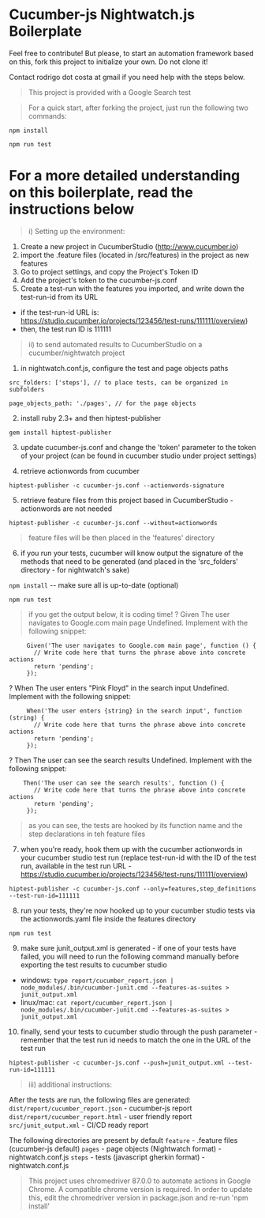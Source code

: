 # Cucumber-js Nightwatch.js Boilerplate

Feel free to contribute! But please, to start an automation framework based on this, fork this project to initialize your own. Do not clone it!

Contact rodrigo dot costa at gmail if you need help with the steps below.

> This project is provided with a Google Search test 

> For a quick start, after forking the project, just run the following two commands:

`npm install`

`npm run test`

# For a more detailed understanding on this boilerplate, read the instructions below

> i) Setting up the environment:

1) Create a new project in CucumberStudio (http://www.cucumber.io)
2) import the .feature files (located in /src/features) in the project as new features 
3) Go to project settings, and copy the Project's Token ID
4) Add the project's token to the cucumber-js.conf
5) Create a test-run with the features you imported, and write down the test-run-id from its URL
- if the test-run-id URL is: https://studio.cucumber.io/projects/123456/test-runs/111111/overview)
- then, the test run ID is 111111

> ii) to send automated results to CucumberStudio on a cucumber/nightwatch project

1) in nightwatch.conf.js, configure the test and page objects paths

`src_folders: ['steps'], // to place tests, can be organized in subfolders`

`page_objects_path: './pages', // for the page objects`

2) install ruby 2.3+ and then hiptest-publisher

 `gem install hiptest-publisher`

3) update cucumber-js.conf and change the 'token' parameter to the token of your project (can be found in cucumber studio under project settings)

4) retrieve actionwords from cucumber

`hiptest-publisher -c cucumber-js.conf --actionwords-signature`

5) retrieve feature files from this project based in CucumberStudio - actionwords are not needed

`hiptest-publisher -c cucumber-js.conf --without=actionwords`

> feature files will be then placed in the 'features' directory

6) if you run your tests, cucumber will know output the signature of the methods that need to be generated (and placed in the 'src_folders' directory - for nightwatch's sake)

`npm install` -- make sure all is up-to-date (optional)

`npm run test`


> if you get the output below, it is coding time!
   ? Given The user navigates to Google.com main page
       Undefined. Implement with the following snippet:
         
         Given('The user navigates to Google.com main page', function () {
           // Write code here that turns the phrase above into concrete actions
           return 'pending';
         });

   ? When The user enters "Pink Floyd" in the search input
       Undefined. Implement with the following snippet:
         
         When('The user enters {string} in the search input', function (string) {
           // Write code here that turns the phrase above into concrete actions
           return 'pending';
         });

   ? Then The user can see the search results
       Undefined. Implement with the following snippet:
         
        Then('The user can see the search results', function () {
           // Write code here that turns the phrase above into concrete actions
           return 'pending';
         });

> as you can see, the tests are hooked by its function name and the step declarations in teh feature files 

7) when you're ready, hook them up with the cucumber actionwords in your cucumber studio test run (replace test-run-id with the ID of the test run, available in the test run URL - https://studio.cucumber.io/projects/123456/test-runs/111111/overview)

`hiptest-publisher -c cucumber-js.conf --only=features,step_definitions --test-run-id=111111`

8) run your tests, they're now hooked up to your cucumber studio tests via the actionwords.yaml file inside the features directory

`npm run test`

9) make sure junit_output.xml is generated - if one of your tests have failed, you will need to run the following command manually before exporting the test results to cucumber studio

- windows:    `type report/cucumber_report.json | node_modules/.bin/cucumber-junit.cmd --features-as-suites > junit_output.xml`
- linux/mac:  `cat report/cucumber_report.json | node_modules/.bin/cucumber-junit.cmd --features-as-suites > junit_output.xml`

10) finally, send your tests to cucumber studio through the push parameter - remember that the test run id needs to match the one in the URL of the test run

`hiptest-publisher -c cucumber-js.conf --push=junit_output.xml --test-run-id=111111`


> iii) additional instructions:

After the tests are run, the following files are generated:
`dist/report/cucumber_report.json` - cucumber-js report
`dist/report/cucumber_report.html` - user friendly report
`src/junit_output.xml` - CI/CD ready report

The following directories are present by default
`feature` - .feature files (cucumber-js default)
`pages` - page objects (Nightwatch format) - nightwatch.conf.js
`steps` - tests (javascript gherkin format) - nightwatch.conf.js


> This project uses chromedriver 87.0.0 to automate actions in Google Chrome. A compatible chrome version is required. In order to update this, edit the chromedriver version in package.json and re-run 'npm install'
